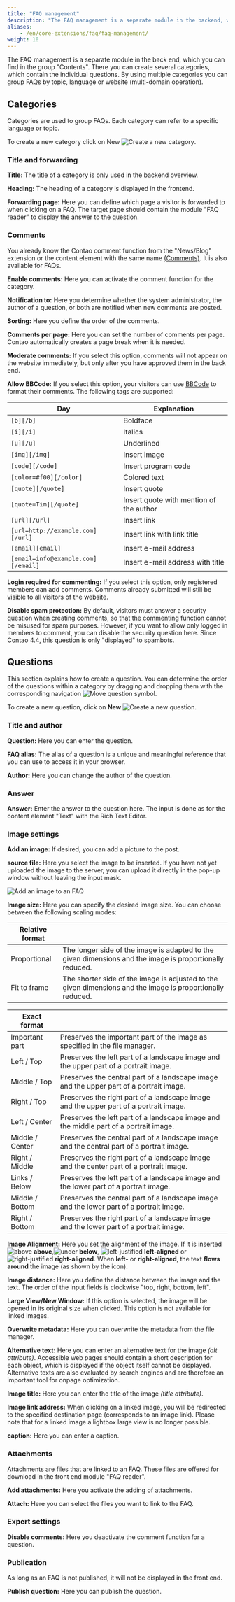 ```yaml
---
title: "FAQ management"
description: "The FAQ management is a separate module in the backend, which you can find in the group \"Contents\"."
aliases:
    - /en/core-extensions/faq/faq-management/
weight: 10
---
```


The FAQ management is a separate module in the back end, which you can find in the group "Contents". There you can create several categories, which contain the individual questions. By using multiple categories you can group FAQs by topic, language or website (multi-domain operation).

## Categories

Categories are used to group FAQs. Each category can refer to a specific language or topic.

To create a new category click on New ![Create a new category](/de/icons/new.svg?classes=icon "Create a new category").

### Title and forwarding

**Title:** The title of a category is only used in the backend overview.

**Heading:** The heading of a category is displayed in the frontend.

**Forwarding page:** Here you can define which page a visitor is forwarded to when clicking on a FAQ. The target page should contain the module "FAQ reader" to display the answer to the question.

### Comments

You already know the Contao comment function from the "News/Blog" extension or the content element with the same name [(Comments)](../../../article-management/content-elements/#comments). It is also available for FAQs.

**Enable comments:** Here you can activate the comment function for the category.

**Notification to:** Here you determine whether the system administrator, the author of a question, or both are notified when new comments are posted.

**Sorting:** Here you define the order of the comments.

**Comments per page:** Here you can set the number of comments per page. Contao automatically creates a page break when it is needed.

**Moderate comments:** If you select this option, comments will not appear on the website immediately, but only after you have approved them in the back end.

**Allow BBCode:** If you select this option, your visitors can use [BBCode](https://en.wikipedia.org/wiki/BBCode) to format their comments. The following tags are supported:

| Day | Explanation |
| --- | ----------- |
| `[b][/b]` | Boldface |
| `[i][/i]` | Italics |
| `[u][/u]` | Underlined |
| `[img][/img]` | Insert image |
| `[code][/code]` | Insert program code |
| `[color=#f00][/color]` | Colored text |
| `[quote][/quote]` | Insert quote |
| `[quote=Tim][/quote]` | Insert quote with mention of the author |
| `[url][/url]` | Insert link |
| `[url=http://example.com][/url]` | Insert link with link title |
| `[email][email]` | Insert e-mail address |
| `[email=info@example.com][/email]` | Insert e-mail address with title |

**Login required for commenting:** If you select this option, only registered members can add comments. Comments already submitted will still be visible to all visitors of the website.

**Disable spam protection:** By default, visitors must answer a security question when creating comments, so that the commenting function cannot be misused for spam purposes. However, if you want to allow only logged in members to comment, you can disable the security question here. Since Contao 4.4, this question is only "displayed" to spambots.

## Questions

This section explains how to create a question. You can determine the order of the questions within a category by dragging and dropping them with the corresponding navigation ![Move question](/de/icons/drag.svg?classes=icon "Move question") symbol.

To create a new question, click on **New** ![Create a new question](/de/icons/new.svg?classes=icon "Create a new question").

### Title and author

**Question:** Here you can enter the question.

**FAQ alias:** The alias of a question is a unique and meaningful reference that you can use to access it in your browser.

**Author:** Here you can change the author of the question.

### Answer

**Answer:** Enter the answer to the question here. The input is done as for the content element "Text" with the Rich Text Editor.

### Image settings

**Add an image:** If desired, you can add a picture to the post.

**source file:** Here you select the image to be inserted. If you have not yet uploaded the image to the server, you can upload it directly in the pop-up window without leaving the input mask.

![Add an image to an FAQ](/de/core-extensions/faq/images/en/add-an-image-to-an-faq.png?classes=shadow)

**Image size:** Here you can specify the desired image size. You can choose between the following scaling modes:

| Relative format |  |
| --------------- | --- |
| Proportional | The longer side of the image is adapted to the given dimensions and the image is proportionally reduced. |
| Fit to frame | The shorter side of the image is adjusted to the given dimensions and the image is proportionally reduced. |

| Exact format |  |
| ------------ | --- |
| Important part | Preserves the important part of the image as specified in the file manager. |
| Left / Top | Preserves the left part of a landscape image and the upper part of a portrait image. |
| Middle / Top | Preserves the central part of a landscape image and the upper part of a portrait image. |
| Right / Top | Preserves the right part of a landscape image and the upper part of a portrait image. |
| Left / Center | Preserves the left part of a landscape image and the middle part of a portrait image. |
| Middle / Center | Preserves the central part of a landscape image and the central part of a portrait image. |
| Right / Middle | Preserves the right part of a landscape image and the center part of a portrait image. |
| Links / Below | Preserves the left part of a landscape image and the lower part of a portrait image. |
| Middle / Bottom | Preserves the central part of a landscape image and the lower part of a portrait image. |
| Right / Bottom | Preserves the right part of a landscape image and the lower part of a portrait image. |

**Image Alignment:** Here you set the alignment of the image. If it is inserted ![above](/de/icons/above.svg?classes=icon) **above**,![under](/de/icons/below.svg?classes=icon) **below**, ![left-justified](/de/icons/left.svg?classes=icon) **left-aligned** or ![right-justified](/de/icons/right.svg?classes=icon) **right-aligned**. When **left-** or **right-aligned**, the text **flows around** the image (as shown by the icon).

**Image distance:** Here you define the distance between the image and the text. The order of the input fields is clockwise "top, right, bottom, left".

**Large View/New Window:** If this option is selected, the image will be opened in its original size when clicked. This option is not available for linked images.

**Overwrite metadata:**  Here you can overwrite the metadata from the file manager.

**Alternative text:** Here you can enter an alternative text for the image *(alt attribute)*. Accessible web pages should contain a short description for each object, which is displayed if the object itself cannot be displayed. Alternative texts are also evaluated by search engines and are therefore an important tool for onpage optimization.

**Image title:** Here you can enter the title of the image *(title attribute)*.

**Image link address:** When clicking on a linked image, you will be redirected to the specified destination page (corresponds to an image link). Please note that for a linked image a lightbox large view is no longer possible.

**caption:** Here you can enter a caption.

### Attachments

Attachments are files that are linked to an FAQ. These files are offered for download in the front end module "FAQ reader".

**Add attachments:** Here you activate the adding of attachments.

**Attach:** Here you can select the files you want to link to the FAQ.

### Expert settings

**Disable comments:** Here you deactivate the comment function for a question.

### Publication

As long as an FAQ is not published, it will not be displayed in the front end.

**Publish question:** Here you can publish the question.
